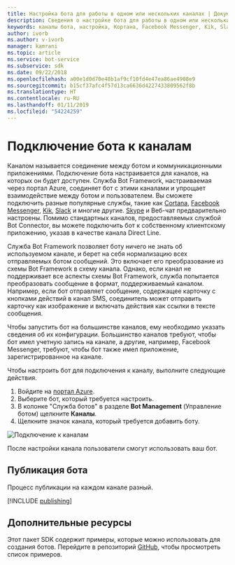 ```yaml
---
title: Настройка бота для работы в одном или нескольких каналах | Документация Майкрософт
description: Сведения о настройке бота для работы в одном или нескольких каналах с помощью портала Bot Framework.
keywords: каналы бота, настройка, Кортана, Facebook Messenger, Kik, Slack, Skype, портал Azure
author: ivorb
ms.author: v-ivorb
manager: kamrani
ms.topic: article
ms.service: bot-service
ms.subservice: sdk
ms.date: 09/22/2018
ms.openlocfilehash: a00e1d0d70e48b1af9cf10fd4e47ea86ae4908e9
ms.sourcegitcommit: b15cf37afc4f57d13ca6636d4227433809562f8b
ms.translationtype: HT
ms.contentlocale: ru-RU
ms.lasthandoff: 01/11/2019
ms.locfileid: "54224259"
---
```

# <a name="connect-a-bot-to-channels"></a>Подключение бота к каналам

Каналом называется соединение между ботом и коммуникационными приложениями. Подключение бота настраивается для каналов, на которых он будет доступен. Служба Bot Framework, настраиваемая через портал Azure, соединяет бот с этими каналами и упрощает взаимодействие между ботом и пользователем. Вы сможете подключить разные популярные службы, такие как [Cortana](bot-service-channel-connect-cortana.md), [Facebook Messenger](bot-service-channel-connect-facebook.md), [Kik](bot-service-channel-connect-kik.md), [Slack](bot-service-channel-connect-slack.md) и многие другие. [Skype](https://dev.skype.com/bots) и Веб-чат предварительно настроены. Помимо стандартных каналов, предоставляемых службой Bot Connector, вы можете подключить бот к собственному клиентскому приложению, указав в качестве канала Direct Line.

Служба Bot Framework позволяет боту ничего не знать об используемом канале, и берет на себя нормализацию всех отправляемых ботом сообщений. Это включает его преобразование из схемы Bot Framework в схему канала. Однако, если канал не поддерживает все аспекты схемы Bot Framework, служба попытается преобразовать сообщение в формат, поддерживаемый каналом. Например, если бот отправляет сообщение, содержащее карточку с кнопками действий в канал SMS, соединитель может отправить карточку как изображение и включать действия как ссылки в тексте сообщения.



Чтобы запустить бот на большинстве каналов, ему необходимо указать сведения об их конфигурации. Большинство каналов требуют, чтобы бот имел учетную запись на канале, а другие, например, Facebook Messenger, требуют, чтобы бот также имел приложение, зарегистрированное на канале.

Чтобы настроить бот для подключения к каналу, выполните следующие действия.

1. Войдите на <a href="https://portal.azure.com" target="_blank">портал Azure</a>.
1. Выберите бот, который требуется настроить.
3. В колонке "Служба ботов" в разделе **Bot Management** (Управление ботом) щелкните **Каналы**.
4. Щелкните значок канала, который требуется добавить боту.

![Подключение к каналам](./media/channels/connect-to-channels.png)

После настройки канала пользователи смогут использовать ваш бот.

## <a name="publish-a-bot"></a>Публикация бота

Процесс публикации на каждом канале разный.

[!INCLUDE [publishing](./includes/snippet-publish-to-channel.md)]

## <a name="additional-resources"></a>Дополнительные ресурсы
Этот пакет SDK содержит примеры, которые можно использовать для создания ботов. Перейдите в репозиторий [GitHub](https://github.com/Microsoft/BotBuilder-samples), чтобы просмотреть список примеров.
